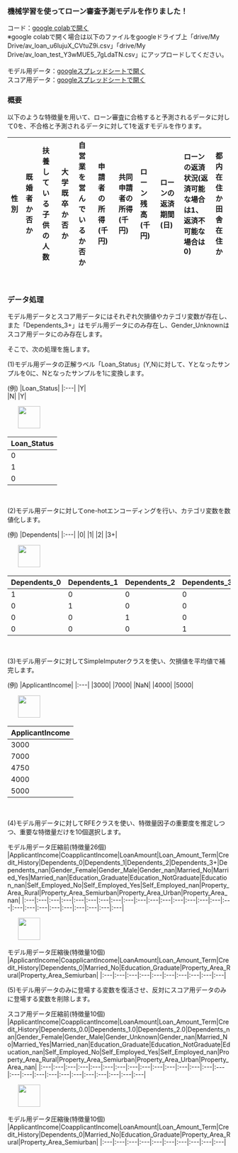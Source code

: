 ### 機械学習を使ってローン審査予測モデルを作りました！

コード：[google colabで開く](https://colab.research.google.com/drive/1Gg65BXKWWumWzWrbMYexzbhufZLMg8Sm?usp=sharing)<br>
※google colabで開く場合は以下のファイルをgoogleドライブ上「drive/My Drive/av_loan_u6lujuX_CVtuZ9i.csv」「drive/My Drive/av_loan_test_Y3wMUE5_7gLdaTN.csv」にアップロードしてください。
<br>
<br>
モデル用データ：[googleスプレッドシートで開く](https://drive.google.com/file/d/1kz4IezeMC423Me_HS0vvKkB0iBGLmDaC/view?usp=sharing)<br>
スコア用データ：[googleスプレッドシートで開く](https://drive.google.com/file/d/1MaplBuB9FjPrG55HAtY57soa_YPAju5x/view?usp=sharing)<br>


### 概要

以下のような特徴量を用いて、ローン審査に合格すると予測されるデータに対して0を、不合格と予測されるデータに対して1を返すモデルを作ります。

|性別|既婚者か否か|扶養している子供の人数|大学既卒か否か|自営業を営んでいるか否か|申請者の所得(千円)|共同申請者の所得(千円)|ローン残高(千円)|ローンの返済期間(日)|ローンの返済状況(返済可能な場合は1、返済不可能な場合は0)|都内在住か田舎在住か|
|:---|:---|:---|:---|:---|:---|:---|:---|:---|:---|:---|
<br>

### データ処理

モデル用データとスコア用データにはそれぞれ欠損値やカテゴリ変数が存在し、また「Dependents_3+」はモデル用データにのみ存在し、Gender_Unknownはスコア用データにのみ存在します。<br>

そこで、次の処理を施します。<br>

(1)モデル用データの正解ラベル「Loan_Status」(Y,N)に対して、Yとなったサンプルを0に、Nとなったサンプルを1に変換します。<br>

(例)
|Loan_Status|
|:---|
|Y|   
|N|
|Y|

&nbsp; &nbsp; &nbsp; <img src="https://uploda2.ysklog.net/135c254819b82f68a3113a21fcd44f09.jpg" width="50">

|Loan_Status|
|:---|
|0|   
|1|
|0|

<br>

(2)モデル用データに対してone-hotエンコーディングを行い、カテゴリ変数を数値化します。<br>

(例)
|Dependents|
|:---|
|0|
|1|
|2|
|3+|

&nbsp; &nbsp; &nbsp; <img src="https://uploda2.ysklog.net/135c254819b82f68a3113a21fcd44f09.jpg" width="50">

|Dependents_0|Dependents_1|Dependents_2|Dependents_3+|
|:---|:---|:---|:---|
|1|0|0|0|
|0|1|0|0|
|0|0|1|0|
|0|0|0|1|

<br>

(3)モデル用データに対してSimpleImputerクラスを使い、欠損値を平均値で補完します。<br>

(例)
|ApplicantIncome|
|:---|
|3000|
|7000|
|NaN|
|4000|
|5000|

&nbsp; &nbsp; &nbsp; <img src="https://uploda2.ysklog.net/135c254819b82f68a3113a21fcd44f09.jpg" width="50">

|ApplicantIncome|
|:---|
|3000|
|7000|
|4750|
|4000|
|5000|

<br>

(4)モデル用データに対してRFEクラスを使い、特徴量因子の重要度を推定しつつ、重要な特徴量だけを10個選択します。<br>

モデル用データ圧縮前(特徴量26個)
|ApplicantIncome|CoapplicantIncome|LoanAmount|Loan_Amount_Term|Credit_History|Dependents_0|Dependents_1|Dependents_2|Dependents_3+|Dependents_nan|Gender_Female|Gender_Male|Gender_nan|Married_No|Married_Yes|Married_nan|Education_Graduate|Education_NotGraduate|Education_nan|Self_Employed_No|Self_Employed_Yes|Self_Employed_nan|Property_Area_Rural|Property_Area_Semiurban|Property_Area_Urban|Property_Area_nan|
|:---|:---|:---|:---|:---|:---|:---|:---|:---|:---|:---|:---|:---|:---|:---|:---|:---|:---|:---|:---|:---|:---|:---|:---|:---|:---|

&nbsp; &nbsp; &nbsp; <img src="https://uploda2.ysklog.net/135c254819b82f68a3113a21fcd44f09.jpg" width="50">

モデル用データ圧縮後(特徴量10個)
|ApplicantIncome|CoapplicantIncome|LoanAmount|Loan_Amount_Term|Credit_History|Dependents_0|Married_No|Education_Graduate|Property_Area_Rural|Property_Area_Semiurban|
|:---|:---|:---|:---|:---|:---|:---|:---|:---|:---|

(5)モデル用データのみに登場する変数を復活させ、反対にスコア用データのみに登場する変数を削除します。<br>

スコア用データ圧縮前(特徴量10個)
|ApplicantIncome|CoapplicantIncome|LoanAmount|Loan_Amount_Term|Credit_History|Dependents_0.0|Dependents_1.0|Dependents_2.0|Dependents_nan|Gender_Female|Gender_Male|Gender_Unknown|Gender_nan|Married_No|Married_Yes|Married_nan|Education_Graduate|Education_NotGraduate|Education_nan|Self_Employed_No|Self_Employed_Yes|Self_Employed_nan|Property_Area_Rural|Property_Area_Semiurban|Property_Area_Urban|Property_Area_nan|
|:---|:---|:---|:---|:---|:---|:---|:---|:---|:---|:---|:---|:---|:---|:---|:---|:---|:---|:---|:---|:---|:---|:---|:---|:---|:---|

&nbsp; &nbsp; &nbsp; <img src="https://uploda2.ysklog.net/135c254819b82f68a3113a21fcd44f09.jpg" width="50">

モデル用データ圧縮後(特徴量10個)
|ApplicantIncome|CoapplicantIncome|LoanAmount|Loan_Amount_Term|Credit_History|Dependents_0|Married_No|Education_Graduate|Property_Area_Rural|Property_Area_Semiurban|
|:---|:---|:---|:---|:---|:---|:---|:---|:---|:---|


